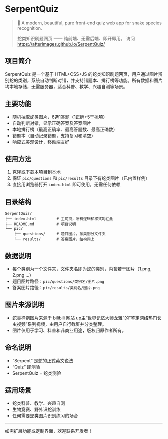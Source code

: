 # SerpentQuiz

> 🐍 A modern, beautiful, pure front-end quiz web app for snake species recognition.
> 
> 蛇类知识刷题网页 —— 纯前端、无需后端、即开即用。
> 访问 https://afterimages.github.io/SerpentQuiz/

## 项目简介

SerpentQuiz 是一个基于 HTML+CSS+JS 的蛇类知识刷题网页，用户通过图片辨别蛇的类别，系统自动判断对错，并支持错题本、排行榜等功能。所有数据和图片均本地存储，无需服务器，适合科普、教学、兴趣自测等场景。

## 主要功能
- 随机抽取蛇类图片，6选1答题（1正确+5干扰项）
- 自动判断对错，显示正确答案及答案图片
- 本地排行榜（最高正确率、最高答题数、最高正确数）
- 错题本（自动记录错题，支持复习和清空）
- 响应式美观设计，移动端友好

## 使用方法
1. 克隆或下载本项目到本地
2. 保证 `pic/questions` 和 `pic/results` 目录下有蛇类图片（已内置样例）
3. 直接用浏览器打开 `index.html` 即可使用，无需任何依赖

## 目录结构
```
SerpentQuiz/
├── index.html         # 主网页，所有逻辑和样式均在此
├── README.md          # 项目说明
└── pic/
    ├── questions/     # 题目图片，按类别分文件夹
    └── results/       # 答案图片，结构同上
```

## 数据说明
- 每个类别为一个文件夹，文件夹名即为蛇的类别，内含若干图片（1.png, 2.png ...）
- 题目图片路径：`pic/questions/类别名/图片.png`
- 答案图片路径：`pic/results/类别名/图片.png`

## 图片来源说明
- 蛇类样例图片来源于 bilibili 网站 up主“世界记忆大师龙雅”的“鉴定网络热门长虫视频”系列视频，由用户自行截屏并分类整理。
- 图片仅用于学习、科普和非商业用途，版权归原作者所有。

## 命名说明
- “Serpent” 是蛇的正式英文说法
- “Quiz” 即测验
- SerpentQuiz = 蛇类测验

## 适用场景
- 蛇类科普、教学、兴趣自测
- 生物竞赛、野外识蛇训练
- 任何需要蛇类图片识别练习的场合

---

如需扩展功能或定制界面，欢迎联系开发者！ 
